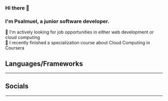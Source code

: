 ### Hi there 👋
### I'm Psalmuel, a junior software developer.

👀 I'm actively looking for job opportunities in either web development or cloud computing  
🌱 I recently finished a specialization course about Cloud Computing in Coursera  

## Languages/Frameworks  
_________________________________________________________________________________________________________


## Socials
_________________________________________________________________________________________________________


<!--
**psalmyvan/psalmyvan** is a ✨ _special_ ✨ repository because its `README.md` (this file) appears on your GitHub profile.

Here are some ideas to get you started:

- 🔭 I’m currently working on ...
- 🌱 I’m currently learning ...
- 👯 I’m looking to collaborate on ...
- 🤔 I’m looking for help with ...
- 💬 Ask me about ...
- 📫 How to reach me: ...
- 😄 Pronouns: ...
- ⚡ Fun fact: ...
-->
